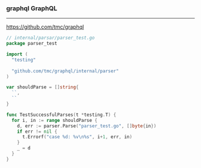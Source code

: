 ### graphql GraphQL
---
https://github.com/tmc/graphql




```go
// internal/parsar/parser_test.go
package parser_test

import (
  "testing"
  
  "github.com/tmc/graphql/internal/parser"
)

var shouldParse = []string{
  ``,
  ``
}

func TestSuccessfulParses(t *testing.T) {
  for i, in := range shouldParse {
    d, err := parser.Parse("parser_test.go", []byte{in})
    if err != nil {
      t.Errorf("case %d: %v\n%s", i+1, err, in)
    }
    _ = d
  }
}
```

```
```

```
```


